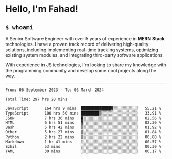 <h1>Hello, I'm Fahad!</h1>

<h2><code>$ whoami</code></h2>

A Senior Software Engineer with over 5 years of experience in **MERN Stack** technologies. I have a proven track record of delivering high-quality solutions, including implementing real-time tracking systems, optimizing existing system modules, and integrating third-party software applications.

With experience in JS technologies, I'm looking to share my knowledge with the programming community and develop some cool projects along the way.

---

<!--START_SECTION:waka-->

```txt
From: 06 September 2023 - To: 06 March 2024

Total Time: 297 hrs 20 mins

JavaScript       164 hrs 9 mins  █████████████▓░░░░░░░░░░░   55.21 %
TypeScript       100 hrs 50 mins ████████▒░░░░░░░░░░░░░░░░   33.91 %
JSON             7 hrs 36 mins   ▓░░░░░░░░░░░░░░░░░░░░░░░░   02.56 %
HTML             6 hrs 51 mins   ▓░░░░░░░░░░░░░░░░░░░░░░░░   02.30 %
Bash             5 hrs 42 mins   ▒░░░░░░░░░░░░░░░░░░░░░░░░   01.92 %
Other            5 hrs 27 mins   ▒░░░░░░░░░░░░░░░░░░░░░░░░   01.84 %
Python           2 hrs 22 mins   ▒░░░░░░░░░░░░░░░░░░░░░░░░   00.80 %
Markdown         1 hr 41 mins    ░░░░░░░░░░░░░░░░░░░░░░░░░   00.57 %
Ezhil            53 mins         ░░░░░░░░░░░░░░░░░░░░░░░░░   00.30 %
YAML             30 mins         ░░░░░░░░░░░░░░░░░░░░░░░░░   00.17 %
```

<!--END_SECTION:waka-->

<!--
**heyFahad/heyFahad** is a ✨ _special_ ✨ repository because its `README.md` (this file) appears on your GitHub profile.

Here are some ideas to get you started:

- 🔭 I’m currently working on ...
- 🌱 I’m currently learning ...
- 👯 I’m looking to collaborate on ...
- 🤔 I’m looking for help with ...
- 💬 Ask me about ...
- 📫 How to reach me: ...
- 😄 Pronouns: ...
- ⚡ Fun fact: ...
-->
